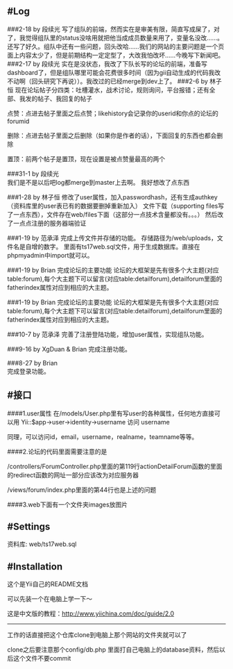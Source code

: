 
#Log
--------------------
###2-18 by 段续光
写了组队的前端，然而实在是审美有限，简直写成屎了，对了，我觉得组队里的status没啥用就把他当成成员数量来用了，变量名没改……。还写了好久。组队中还有一些问题，回头改哈……我们的网站的主要问题是一个页面上内容太少了，但是前期结构一定定型了，大改我怕改坏……今晚写下新闻吧。
###2-17 by 段续光
实在是没状态，我改了下队长写的论坛的前端，准备写dashboard了，但是组队哪里可能会花费很多时间（因为gii自动生成的代码我改不动啊（回头研究下再说））。我改过的已经merge到dev上了。
###2-6 by 林子恒
现在论坛帖子分四类：吐槽灌水，战术讨论，规则询问，平台报错；还有全部、我发的帖子、我回复的帖子

点赞：点进去帖子里面之后点赞；likehistory会记录你的userid和你点的论坛的forumid

删除：点进去帖子里面之后删除（如果你是作者的话），下面回复的东西也都会删除

置顶：前两个帖子是置顶，现在设置是被点赞量最高的两个

###31-1 by 段续光	
我们是不是以后吧log都merge到master上去啊。
我好想改了点东西

###1-28 by 林子恒
修改了user属性，加入passwordhash，还有生成authkey（资料库里的user表已有的数据要删掉重新加入）
文件下载（supporting files写了一点东西），文件存在web/files下面（这部分一点技术含量都没有。。。）
然后改了一点点注册的服务器端验证

###1-19 by 范承泽
完成上传文件并存储的功能。
存储路径为/web/uploads，文件名是自增的数字。
里面有ts17web.sql文件，用于生成数据库。直接在phpmyadmin中import就可以。

###1-19 by Brian
完成论坛的主要功能
论坛的大框架是先有很多个大主题(对应table:forum),每个大主题下可以留言(对应table:detailforum),detailforum里面的fatherindex属性对应到相应的大主题。

###1-19 by Brian
完成论坛的主要功能
论坛的大框架是先有很多个大主题(对应table:forum),每个大主题下可以留言(对应table:detailforum),detailforum里面的fatherindex属性对应到相应的大主题。

###10-7 by 范承泽
完善了注册登陆功能，增加user属性，实现组队功能。

###9-16 by XgDuan & Brian
完成注册功能。

###8-27 by Brian  
完成登录功能。


#接口
--------------------
####1.user属性
在/models/User.php里有写user的各种属性，任何地方直接可以用 Yii::$app->user->identity->username 访问 username

同理，可以访问id，email，username，realname，teamname等等。

####2.论坛的代码里面需要注意的是

/controllers/ForumController.php里面的第119行actionDetailForum函数的里面的redirect函数的网址一部分应该改为对应服务器

/views/forum/index.php里面的第44行也是上述的问题

####3.web下面有一个文件夹images放图片


#Settings
--------------------
资料库: web/ts17web.sql


#Installation
-----------------
这个是Yii自己的README文档

可以先装一个在电脑上学一下～

这是中文版的教程：http://www.yiichina.com/doc/guide/2.0

-----------------
工作的话直接把这个仓库clone到电脑上那个网站的文件夹就可以了

clone之后要注意那个config/db.php 里面打自己电脑上的database资料，然后以后这个文件不要commit
